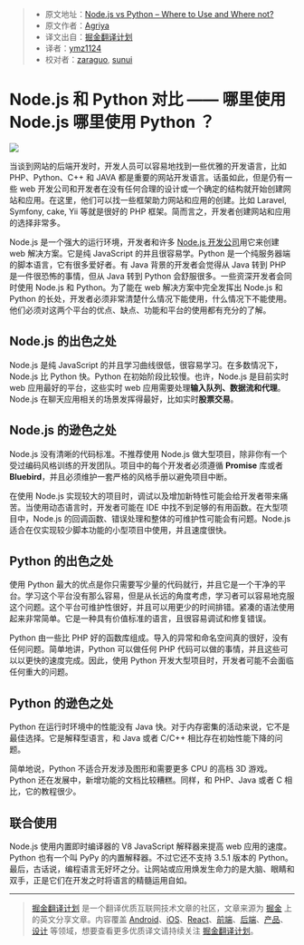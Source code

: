 > * 原文地址：[Node.js vs Python – Where to Use and Where not?](https://www.agriya.com/blog/2016/07/13/nodejs-vs-python-where-to-use-and-where-not/)
> * 原文作者：[Agriya](https://www.agriya.com/blog/author/ace/)
> * 译文出自：[掘金翻译计划](https://github.com/xitu/gold-miner)
> * 译者：[ymz1124](https://github.com/ymz1124)
> * 校对者：[zaraguo](https://github.com/zaraguo), [sunui](https://github.com/sunui)

# Node.js 和 Python 对比 —— 哪里使用 Node.js 哪里使用 Python ？

![](https://www.agriya.com/blog/wp-content/uploads/2016/07/nodejs-vs-python.png)

当谈到网站的后端开发时，开发人员可以容易地找到一些优雅的开发语言，比如 PHP、Python、C++ 和 JAVA 都是重要的网站开发语言。话虽如此，但是仍有一些 web 开发公司和开发者在没有任何合理的设计或一个确定的结构就开始创建网站和应用。在这里，他们可以找一些框架助力网站和应用的创建。比如 Laravel, Symfony, cake, Yii 等就是很好的 PHP 框架。简而言之，开发者创建网站和应用的选择非常多。

Node.js 是一个强大的运行环境，开发者和许多 [Node.js 开发公司](https://www.agriya.com/services/node.js-development)用它来创建 web 解决方案。它是纯 JavaScript 的并且很容易学。Python 是一个纯服务器端的脚本语言，它有很多爱好者。有 Java 背景的开发者会觉得从 Java 转到 PHP 是一件很恐怖的事情，但从 Java 转到 Python 会舒服很多。一些资深开发者会同时使用 Node.js 和 Python。为了能在 web 解决方案中完全发挥出 Node.js 和 Python 的长处，开发者必须非常清楚什么情况下能使用，什么情况下不能使用。他们必须对这两个平台的优点、缺点、功能和平台的使用都有充分的了解。

## Node.js 的出色之处

Node.js 是纯 JavaScript 的并且学习曲线很低，很容易学习。在多数情况下，Node.js 比 Python 快。Python 在初始阶段比较慢。也许，Node.js 是目前实时 web 应用最好的平台，这些实时 web 应用需要处理**输入队列、数据流和代理**。Node.js 在聊天应用相关的场景发挥得最好，比如实时**股票交易**。

## Node.js 的逊色之处

Node.js 没有清晰的代码标准。不推荐使用 Node.js 做大型项目，除非你有一个受过编码风格训练的开发团队。项目中的每个开发者必须遵循 **Promise** 库或者 **Bluebird**，并且必须维护一套严格的风格手册以避免项目中断。

在使用 Node.js 实现较大的项目时，调试以及增加新特性可能会给开发者带来痛苦。当使用动态语言时，开发者可能在 IDE 中找不到足够的有用函数。在大型项目中，Node.js 的回调函数、错误处理和整体的可维护性可能会有问题。Node.js 适合在仅实现较少脚本功能的小型项目中使用，并且速度很快。

## Python 的出色之处

使用 Python 最大的优点是你只需要写少量的代码就行，并且它是一个干净的平台。学习这个平台没有那么容易，但是从长远的角度考虑，学习者可以容易地克服这个问题。这个平台可维护性很好，并且可以用更少的时间排错。紧凑的语法使用起来非常简单。它是一种具有价值标准的语言，且很容易调试和修复错误。

Python 由一些比 PHP 好的函数库组成。导入的异常和命名空间真的很好，没有任何问题。简单地讲，Python 可以做任何 PHP 代码可以做的事情，并且这些可以以更快的速度完成。因此，使用 Python 开发大型项目时，开发者可能不会面临任何重大的问题。

## Python 的逊色之处

Python 在运行时环境中的性能没有 Java 快。对于内存密集的活动来说，它不是最佳选择。它是解释型语言，和 Java 或者 C/C++ 相比存在初始性能下降的问题。

简单地说，Python 不适合开发涉及图形和需要更多 CPU 的高档 3D 游戏。Python 还在发展中，新增功能的文档比较糟糕。同样，和 PHP、Java 或者 C 相比，它的教程很少。

## 联合使用

Node.js 使用内置即时编译器的 V8 JavaScript 解释器来提高 web 应用的速度。Python 也有一个叫 PyPy 的内置解释器。不过它还不支持 3.5.1 版本的 Python。最后，古话说，编程语言无好坏之分。让网站或应用焕发生命力的是大脑、眼睛和双手，正是它们在开发之时将语言的精髓运用自如。

---

> [掘金翻译计划](https://github.com/xitu/gold-miner) 是一个翻译优质互联网技术文章的社区，文章来源为 [掘金](https://juejin.im) 上的英文分享文章。内容覆盖 [Android](https://github.com/xitu/gold-miner#android)、[iOS](https://github.com/xitu/gold-miner#ios)、[React](https://github.com/xitu/gold-miner#react)、[前端](https://github.com/xitu/gold-miner#前端)、[后端](https://github.com/xitu/gold-miner#后端)、[产品](https://github.com/xitu/gold-miner#产品)、[设计](https://github.com/xitu/gold-miner#设计) 等领域，想要查看更多优质译文请持续关注 [掘金翻译计划](https://github.com/xitu/gold-miner)。
